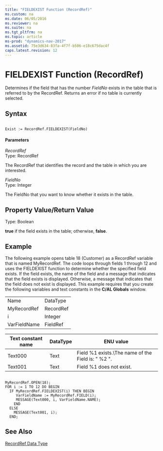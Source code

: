 ```yaml
---
title: "FIELDEXIST Function (RecordRef)"
ms.custom: na
ms.date: 06/05/2016
ms.reviewer: na
ms.suite: na
ms.tgt_pltfrm: na
ms.topic: article
ms-prod: "dynamics-nav-2017"
ms.assetid: 75e3d634-83fa-4f7f-b506-e18c675dac4f
caps.latest.revision: 12
---
```

# FIELDEXIST Function (RecordRef)
Determines if the field that has the number *FieldNo* exists in the table that is referred to by the RecordRef. Returns an error if no table is currently selected.  
  
## Syntax  
  
```  
  
Exist := RecordRef.FIELDEXIST(FieldNo)  
```  
  
#### Parameters  
 *RecordRef*  
 Type: RecordRef  
  
 The RecordRef that identifies the record and the table in which you are interested.  
  
 *FieldNo*  
 Type: Integer  
  
 The FieldNo that you want to know whether it exists in the table.  
  
## Property Value/Return Value  
 Type: Boolean  
  
 **true** if the field exists in the table; otherwise, **false**.  
  
## Example  
 The following example opens table 18 \(Customer\) as a RecordRef variable that is named MyRecordRef. The code loops through fields 1 through 12 and uses the FIELDEXIST function to determine whether the specified field exists. If the field exists, the name of the field and a message that indicates that the field exists is displayed. Otherwise, a message that indicates that the field does not exist is displayed. This example requires that you create the following variables and text constants in the **C\/AL Globals** window.  
  
|||  
|-|-|  
|Name|DataType|  
|MyRecordRef|RecordRef|  
|i|Integer|  
|VarFieldName|FieldRef|  
  
|Text constant name|DataType|ENU value|  
|------------------------|--------------|---------------|  
|Text000|Text|Field %1 exists.\\The name of the Field is: " %2 ".|  
|Text001|Text|Field %1 does not exist.|  
  
```  
  
MyRecordRef.OPEN(18);  
FOR i := 1 TO 12 DO BEGIN  
  IF MyRecordRef.FIELDEXIST(i) THEN BEGIN  
     VarFieldName := MyRecordRef.FIELD(i);  
     MESSAGE(Text000, i, VarFieldName.NAME);  
    END  
  ELSE  
    MESSAGE(Text001, i);  
  END;  
```  
  
## See Also  
 [RecordRef Data Type](RecordRef-Data-Type.md)